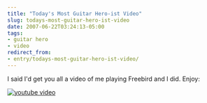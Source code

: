 ```yaml
---
title: "Today's Most Guitar Hero-ist Video"
slug: todays-most-guitar-hero-ist-video
date: 2007-06-22T03:24:13-05:00
tags:
- guitar hero
- video
redirect_from:
- entry/todays-most-guitar-hero-ist-video/
---
```

I said I'd get you all a video of me playing Freebird and I did. Enjoy:

[![youtube video](https://img.youtube.com/vi/91BCwCT7nzQ/0.jpg)](https://www.youtube.com/watch?v=91BCwCT7nzQ)
